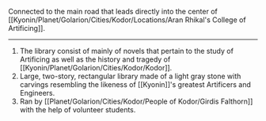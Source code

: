 Connected to the main road that leads directly into the center of [[Kyonin/Planet/Golarion/Cities/Kodor/Locations/Aran Rhikal's College of Artificing]].

---
1. The library consist of mainly of novels that pertain to the study of Artificing as well as the history and tragedy of [[Kyonin/Planet/Golarion/Cities/Kodor/Kodor]]. 
2. Large, two-story, rectangular library made of a light gray stone with carvings resembling the likeness of [[Kyonin]]'s greatest Artificers and Engineers.
3. Ran by [[Planet/Golarion/Cities/Kodor/People of Kodor/Girdis Falthorn]] with the help of volunteer students.